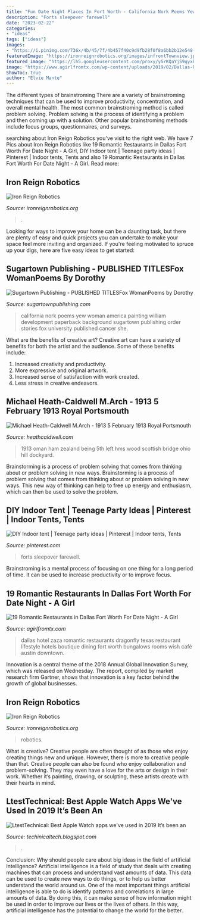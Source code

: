 ```yaml
---
title: "Fun Date Night Places In Fort Worth - California Nork Poems Yew Woman America Painting William Development Paperback Background Sugartown Publishing Order Stories Fox University Published Cancer She"
description: "Forts sleepover farewell"
date: "2023-02-22"
categories:
- "ideas"
tags: ["ideas"]
images:
- "https://i.pinimg.com/736x/4b/45/7f/4b457f40c9d9fb28f0f8a6bb2b12e548--indoor-tents-family-christmas.jpg"
featuredImage: "https://ironreignrobotics.org/images/infrontTownview.jpeg"
featured_image: "https://lh5.googleusercontent.com/proxy/ySrKQaYjS9gyxh2LConac_MYYrkvyv99GhyQxVgDM9BghxFyJWdhKaaCnlq7_YRFvAjaE0W3Xm9NYb787dQylNm0D_PfdJZh3_w3sNhGYA=w1200-h630-p-k-no-nu"
image: "https://www.agirlfromtx.com/wp-content/uploads/2019/02/Dallas-Romantic-Restaurants-Dragonfly-2-1024x683.jpg"
ShowToc: true
author: "Elvie Mante"
---
```



The different types of brainstroming
There are a variety of brainstroming techniques that can be used to improve productivity, concentration, and overall mental health. The most common brainstroming method is called problem solving. Problem solving is the process of identifying a problem and then coming up with a solution. Other popular brainstroming methods include focus groups, questionnaires, and surveys.

	

		
searching about Iron Reign Robotics you've visit to the right web. We have 7 Pics about Iron Reign Robotics like 19 Romantic Restaurants in Dallas Fort Worth For Date Night - A Girl, DIY Indoor tent | Teenage party ideas | Pinterest | Indoor tents, Tents and also 19 Romantic Restaurants in Dallas Fort Worth For Date Night - A Girl. Read more:
		
    
## Iron Reign Robotics

<img loading=lazy src="https://ironreignrobotics.org/images/infrontTownview.jpeg" onerror="this.onerror=null;this.src='https://tse2.mm.bing.net/th?id=OIP.DP9ReRfm5ssElY0s6mx1DQHaJ4&amp;pid=15.1';" alt="Iron Reign Robotics">

_Source: ironreignrobotics.org_

>. 

	

Looking for ways to improve your home can be a daunting task, but there are plenty of easy and quick projects you can undertake to make your space feel more inviting and organized. If you're feeling motivated to spruce up your digs, here are five easy ideas to get started: 

    
## Sugartown Publishing - PUBLISHED TITLESFox WomanPoems By Dorothy

<img loading=lazy src="http://sugartownpublishing.com/yahoo_site_admin/assets/images/Yew_Nork_at_300_dpi.69114314_std.jpg" onerror="this.onerror=null;this.src='https://tse4.mm.bing.net/th?id=OIP.WLww0-Ss8r2lcNT2IMO-QAAAAA&amp;pid=15.1';" alt="Sugartown Publishing - PUBLISHED TITLESFox WomanPoems by Dorothy">

_Source: sugartownpublishing.com_

>california nork poems yew woman america painting william development paperback background sugartown publishing order stories fox university published cancer she. 

	

What are the benefits of creative art?
Creative art can have a variety of benefits for both the artist and the audience. Some of these benefits include: 
1. Increased creativity and productivity.
2. More expressive and original artwork.
3. Increased sense of satisfaction with work created. 
4. Less stress in creative endeavors.

    
## Michael Heath-Caldwell M.Arch - 1913 5 February 1913 Royal Portsmouth

<img loading=lazy src="http://heathcaldwell.com/yahoo_site_admin/assets/images/Barka_Castle_Oman_1913_maybe.11730524_std.jpg" onerror="this.onerror=null;this.src='https://tse2.mm.bing.net/th?id=OIP.UcoOg7BYiRt16lJtAEICCwHaEy&amp;pid=15.1';" alt="Michael Heath-Caldwell M.Arch - 1913 5 February 1913 Royal Portsmouth">

_Source: heathcaldwell.com_

>1913 oman ham zealand being 5th left hms wood scottish bridge ohio hill dockyard. 

	

Brainstorming is a process of problem solving that comes from thinking about or problem solving in new ways.
Brainstorming is a process of problem solving that comes from thinking about or problem solving in new ways. This new way of thinking can help to free up energy and enthusiasm, which can then be used to solve the problem.

    
## DIY Indoor Tent | Teenage Party Ideas | Pinterest | Indoor Tents, Tents

<img loading=lazy src="https://i.pinimg.com/736x/4b/45/7f/4b457f40c9d9fb28f0f8a6bb2b12e548--indoor-tents-family-christmas.jpg" onerror="this.onerror=null;this.src='https://tse1.mm.bing.net/th?id=OIP.oRTgsX-cjg7K2IrHXQlbcQHaHa&amp;pid=15.1';" alt="DIY Indoor tent | Teenage party ideas | Pinterest | Indoor tents, Tents">

_Source: pinterest.com_

>forts sleepover farewell. 

	

Brainstroming is a mental process of focusing on one thing for a long period of time. It can be used to increase productivity or to improve focus.

    
## 19 Romantic Restaurants In Dallas Fort Worth For Date Night - A Girl

<img loading=lazy src="https://www.agirlfromtx.com/wp-content/uploads/2019/02/Dallas-Romantic-Restaurants-Dragonfly-2-1024x683.jpg" onerror="this.onerror=null;this.src='https://tse4.mm.bing.net/th?id=OIP.B96TmeFclkxTPySIiA5zIQHaE8&amp;pid=15.1';" alt="19 Romantic Restaurants in Dallas Fort Worth For Date Night - A Girl">

_Source: agirlfromtx.com_

>dallas hotel zaza romantic restaurants dragonfly texas restaurant lifestyle hotels boutique dining fort worth bungalows rooms wish café austin downtown. 

	

Innovation is a central theme of the 2018 Annual Global Innovation Survey, which was released on Wednesday. The report, compiled by market research firm Gartner, shows that innovation is a key factor behind the growth of global businesses.

    
## Iron Reign Robotics

<img loading=lazy src="https://ironreignrobotics.org/images/gamepad1.PNG" onerror="this.onerror=null;this.src='https://tse1.mm.bing.net/th?id=OIP.Y9Q5ZEKyCAh54B0zSQzBlAHaC6&amp;pid=15.1';" alt="Iron Reign Robotics">

_Source: ironreignrobotics.org_

>robotics. 

	

What is creative?
Creative people are often thought of as those who enjoy creating things new and unique. However, there is more to creative people than that. Creative people can also be found who enjoy collaboration and problem-solving. They may even have a love for the arts or design in their work. Whether it’s painting, drawing, or sculpting, these artists create with their hearts in mind.

    
## LtestTechnical: Best Apple Watch Apps We&#039;ve Used In 2019 It’s Been An

<img loading=lazy src="https://lh5.googleusercontent.com/proxy/ySrKQaYjS9gyxh2LConac_MYYrkvyv99GhyQxVgDM9BghxFyJWdhKaaCnlq7_YRFvAjaE0W3Xm9NYb787dQylNm0D_PfdJZh3_w3sNhGYA=w1200-h630-p-k-no-nu" onerror="this.onerror=null;this.src='https://tse1.mm.bing.net/th?id=OIP.RpA6hGS32hc2VIVNEvtmXwHaEK&amp;pid=15.1';" alt="LtestTechnical: Best Apple Watch apps we&#039;ve used in 2019 It’s been an">

_Source: techinicaltech.blogspot.com_

>. 

	

Conclusion: Why should people care about big ideas in the field of artificial intelligence?
Artificial intelligence is a field of study that deals with creating machines that can process and understand vast amounts of data. This data can be used to create new ways to do things, or to help us better understand the world around us. One of the most important things artificial intelligence is able to do is identify patterns and correlations in large amounts of data. By doing this, it can make sense of how information might be used in order to improve our lives or the lives of others. In this way, artificial intelligence has the potential to change the world for the better.

